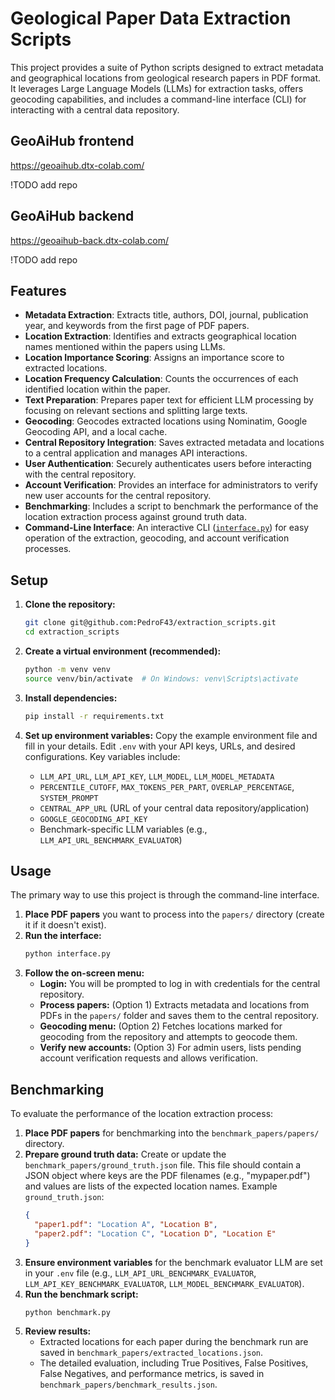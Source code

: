 # Geological Paper Data Extraction Scripts

This project provides a suite of Python scripts designed to extract metadata and geographical locations from geological research papers in PDF format. It leverages Large Language Models (LLMs) for extraction tasks, offers geocoding capabilities, and includes a command-line interface (CLI) for interacting with a central data repository.

## GeoAiHub frontend

https://geoaihub.dtx-colab.com/

!TODO add repo

## GeoAiHub backend

https://geoaihub-back.dtx-colab.com/

!TODO add repo

## Features

- **Metadata Extraction**: Extracts title, authors, DOI, journal, publication year, and keywords from the first page of PDF papers.
- **Location Extraction**: Identifies and extracts geographical location names mentioned within the papers using LLMs.
- **Location Importance Scoring**: Assigns an importance score to extracted locations.
- **Location Frequency Calculation**: Counts the occurrences of each identified location within the paper.
- **Text Preparation**: Prepares paper text for efficient LLM processing by focusing on relevant sections and splitting large texts.
- **Geocoding**: Geocodes extracted locations using Nominatim, Google Geocoding API, and a local cache.
- **Central Repository Integration**: Saves extracted metadata and locations to a central application and manages API interactions.
- **User Authentication**: Securely authenticates users before interacting with the central repository.
- **Account Verification**: Provides an interface for administrators to verify new user accounts for the central repository.
- **Benchmarking**: Includes a script to benchmark the performance of the location extraction process against ground truth data.
- **Command-Line Interface**: An interactive CLI ([`interface.py`](/home/dtx/tese/extraction_scripts/interface.py)) for easy operation of the extraction, geocoding, and account verification processes.

## Setup

1.  **Clone the repository:**

    ```bash
    git clone git@github.com:PedroF43/extraction_scripts.git
    cd extraction_scripts
    ```

2.  **Create a virtual environment (recommended):**

    ```bash
    python -m venv venv
    source venv/bin/activate  # On Windows: venv\Scripts\activate
    ```

3.  **Install dependencies:**

    ```bash
    pip install -r requirements.txt
    ```

4.  **Set up environment variables:**
    Copy the example environment file and fill in your details.
    Edit `.env` with your API keys, URLs, and desired configurations. Key variables include:
    - `LLM_API_URL`, `LLM_API_KEY`, `LLM_MODEL`, `LLM_MODEL_METADATA`
    - `PERCENTILE_CUTOFF`, `MAX_TOKENS_PER_PART`, `OVERLAP_PERCENTAGE`, `SYSTEM_PROMPT`
    - `CENTRAL_APP_URL` (URL of your central data repository/application)
    - `GOOGLE_GEOCODING_API_KEY`
    - Benchmark-specific LLM variables (e.g., `LLM_API_URL_BENCHMARK_EVALUATOR`)

## Usage

The primary way to use this project is through the command-line interface.

1.  **Place PDF papers** you want to process into the `papers/` directory (create it if it doesn't exist).
2.  **Run the interface:**
    ```bash
    python interface.py
    ```
3.  **Follow the on-screen menu:**
    - **Login:** You will be prompted to log in with credentials for the central repository.
    - **Process papers:** (Option 1) Extracts metadata and locations from PDFs in the `papers/` folder and saves them to the central repository.
    - **Geocoding menu:** (Option 2) Fetches locations marked for geocoding from the repository and attempts to geocode them.
    - **Verify new accounts:** (Option 3) For admin users, lists pending account verification requests and allows verification.

## Benchmarking

To evaluate the performance of the location extraction process:

1.  **Place PDF papers** for benchmarking into the `benchmark_papers/papers/` directory.
2.  **Prepare ground truth data:** Create or update the `benchmark_papers/ground_truth.json` file. This file should contain a JSON object where keys are the PDF filenames (e.g., "mypaper.pdf") and values are lists of the expected location names.
    Example `ground_truth.json`:
    ```json
    {
      "paper1.pdf": "Location A", "Location B",
      "paper2.pdf": "Location C", "Location D", "Location E"
    }
    ```
3.  **Ensure environment variables** for the benchmark evaluator LLM are set in your `.env` file (e.g., `LLM_API_URL_BENCHMARK_EVALUATOR`, `LLM_API_KEY_BENCHMARK_EVALUATOR`, `LLM_MODEL_BENCHMARK_EVALUATOR`).
4.  **Run the benchmark script:**
    ```bash
    python benchmark.py
    ```
5.  **Review results:**
    - Extracted locations for each paper during the benchmark run are saved in `benchmark_papers/extracted_locations.json`.
    - The detailed evaluation, including True Positives, False Positives, False Negatives, and performance metrics, is saved in `benchmark_papers/benchmark_results.json`.

